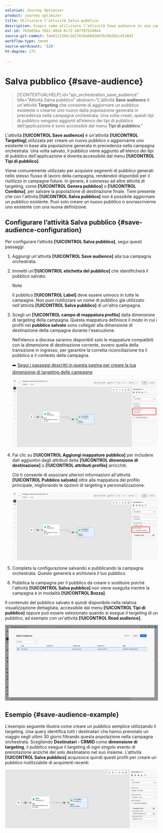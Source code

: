 ```yaml
---
solution: Journey Optimizer
product: journey optimizer
title: Utilizzare l’attività Salva pubblico
description: Scopri come utilizzare l’attività Save audience in una campagna orchestrata
exl-id: 7b5b03ba-fbb1-4916-8c72-10778752d8e4
source-git-commit: 3a44111345c1627610a6b026d7b19b281c4538d3
workflow-type: tm+mt
source-wordcount: '520'
ht-degree: 17%

---
```



# Salva pubblico {#save-audience}

>[!CONTEXTUALHELP]
>id="ajo_orchestration_save_audience"
>title="Attività Salva pubblico"
>abstract="L&#39;attività **Save audience** è un&#39;attività **Targeting** che consente di aggiornare un pubblico esistente o crearne uno nuovo dalla popolazione generata in precedenza nella campagna orchestrata. Una volta creati, questi tipi di pubblico vengono aggiunti all’elenco dei tipi di pubblico dell’applicazione e sono accessibili dal menu **Tipi di pubblico**."

L&#39;attività **[!UICONTROL Save audience]** è un&#39;attività **[!UICONTROL Targeting]** utilizzata per creare un nuovo pubblico o aggiornarne uno esistente in base alla popolazione generata in precedenza nella campagna orchestrata. Una volta salvato, il pubblico viene aggiunto all&#39;elenco dei tipi di pubblico dell&#39;applicazione e diventa accessibile dal menu **[!UICONTROL Tipi di pubblico]**.

Viene comunemente utilizzato per acquisire segmenti di pubblico generati nello stesso flusso di lavoro della campagna, rendendoli disponibili per il riutilizzo in campagne future. In genere, è connesso ad altre attività di targeting, come **[!UICONTROL Genera pubblico]** o **[!UICONTROL Combina]**, per salvare la popolazione di destinazione finale.
Tieni presente che con l&#39;attività **[!UICONTROL Salva pubblico]** non è possibile aggiornare un pubblico esistente. Puoi solo creare un nuovo pubblico o sovrascriverne uno esistente con una nuova definizione.

## Configurare l’attività Salva pubblico {#save-audience-configuration}

Per configurare l’attività **[!UICONTROL Salva pubblico]**, segui questi passaggi:

1. Aggiungi un&#39;attività **[!UICONTROL Save audience]** alla tua campagna orchestrata.

1. Immetti un’**[!UICONTROL etichetta del pubblico]** che identificherà il pubblico salvato.

   >[!NOTE]
   >
   >Il pubblico **[!UICONTROL Label]** deve essere univoco in tutte le campagne. Non puoi riutilizzare un nome di pubblico già utilizzato nell&#39;attività **[!UICONTROL Salva pubblico]** di un&#39;altra campagna.

1. Scegli un **[!UICONTROL campo di mappatura profilo&#x200B;]** dalla dimensione di targeting della campagna. Questa mappatura definisce il modo in cui i profili nel **pubblico salvato** sono collegati alla dimensione di destinazione della campagna durante l&#39;esecuzione.

   Nell’elenco a discesa saranno disponibili solo le mappature compatibili con la dimensione di destinazione corrente, ovvero quella della transizione in ingresso, per garantire la corretta riconciliazione tra il pubblico e il contesto della campagna.

   ➡️ [Segui i passaggi descritti in questa pagina per creare la tua dimensione di targeting delle campagne](../target-dimension.md)

   ![](../assets/save-audience-1.png)

1. Fai clic su **[!UICONTROL Aggiungi mappature pubblico]** per includere dati aggiuntivi dagli attributi della **[!UICONTROL dimensione di destinazione]** o **[!UICONTROL attributi profilo]** arricchiti.

   Ciò ti consente di associare ulteriori informazioni all&#39;attività **[!UICONTROL Pubblico salvato]** oltre alla mappatura del profilo principale, migliorando le opzioni di targeting e personalizzazione.

   ![](../assets/save-audience-2.png)

1. Completa la configurazione salvando e pubblicando la campagna orchestrata. Questo genererà e archivierà il tuo pubblico.

1. Pubblica la campagna per il pubblico da creare o sostituire poiché l&#39;attività **[!UICONTROL Salva pubblico]** non viene eseguita mentre la campagna è in modalità **[!UICONTROL Bozza]**.

Il contenuto del pubblico salvato è quindi disponibile nella relativa visualizzazione dettagliata, accessibile dal menu **[!UICONTROL Tipi di pubblico]** oppure può essere selezionato quando si esegue il targeting di un pubblico, ad esempio con un&#39;attività **[!UICONTROL Read audience]**.

![](../assets/save-audience-4.png)


## Esempio {#save-audience-example}

L’esempio seguente illustra come creare un pubblico semplice utilizzando il targeting. Una query identifica tutti i destinatari che hanno prenotato un viaggio negli ultimi 30 giorni filtrando questa popolazione nella campagna orchestrata. Scegliendo **Destinatari - CRMID** come **dimensione di targeting**, il pubblico esegue il targeting di ogni singolo evento di prenotazione anziché del solo destinatario nel suo insieme. L’attività **[!UICONTROL Salva pubblico]** acquisisce quindi questi profili per creare un pubblico riutilizzabile di acquirenti recenti.

![](../assets/save-audience-3.png)

